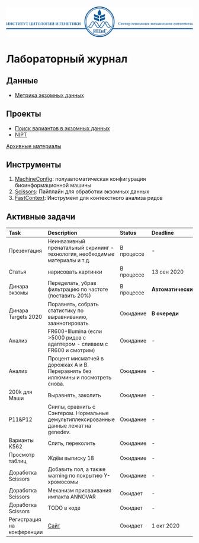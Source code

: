 ![Header ICG](./Header_ICG.svg)

# Лабораторный журнал

## Данные

* [Метрика экзомных данных](./data/SamplesData.csv)

## Проекты

* [Поиск вариантов в экзомных данных](./projects/ExomeVariants.md)
* [NIPT](./projects/NIPT.md)

[Архивные материалы](./archive)

## Инструменты

1. [MachineConfig](./tools/MachineConfig): полуавтоматическая конфигурация биоинформационной машины
2. [Scissors](./tools/Scissors): Пайплайн для обработки экзомных данных
3. [FastContext](./tools/FastContext): Инструмент для контекстного анализа ридов

## Активные задачи

| Task | Description | Status | Deadline |
|:-----|:------------|:-------|:---------|
| Презентация | Неинвазивный пренатальный скрининг - технология, необходимые материалы и т.д. | В процессе | - |
| Статья | нарисовать картинки | В процессе | 13 сен 2020 |
| Динара экзомы | Переделать, убрав фильтрацию по частоте (поставить 20%) | В процессе | **Автоматически**  |
| Динара Targets 2020 | Поравнять, собрать статистику по выравниванию, зааннотировать | Ожидание | **В очереди** |
| Анализ | FR600+Illumina (если >5000 ридов с адаптером - сливаем с FR600 и смотрим) | Ожидание | - |
| Анализ | Процент мисматчей в дорожках А и B. Переравнять без иллюмины и посмотреть снова. | Ожидание | - |
| 200k для Маши | Выравнять, заколить | Ожидание | - |
| P11&P12 | Снипы, сравнить с Сэнгером. Нормальные демультиплексированные данные лежат на genedev. | Ожидание | - |
| Варианты K562 | Слить, переколить | Ожидание | - |
| Просмотр таблиц | Ждём выписку 18 | Ожидание | - |
| Доработка Scissors | Добавить пол, а также warning по покрытию Y-хромосомы | Ожидание | - |
| Доработка Scissors | Механизм присваивания импакта ANNOVAR | Ожидает | - |
| Доработка Scissors | TODO в коде | Ожидает | - |
| Регистрация на конференции | [Сайт](https://www.медгенетика.рф/reg-member/) | Ожидает | 1 окт 2020 |
